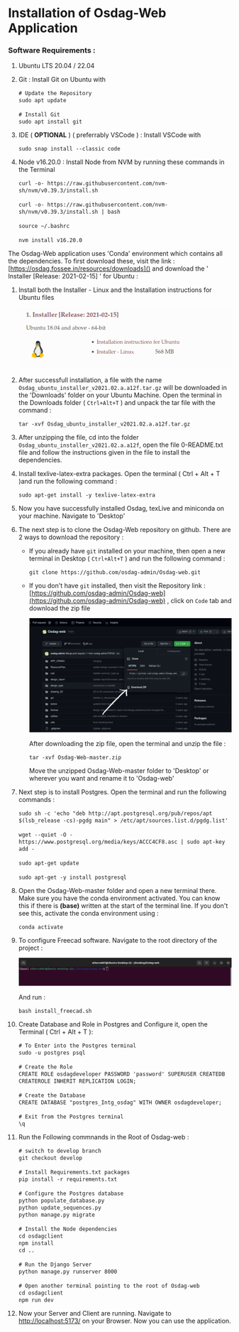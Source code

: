 # Installation of Osdag-Web Application

### Software Requirements : 

1. Ubuntu LTS 20.04 / 22.04
2. Git : Install Git on Ubuntu with

   ```
   # Update the Repository
   sudo apt update

   # Install Git 
   sudo apt install git
   ```
3. IDE ( **OPTIONAL** ) ( preferrably VSCode ) : Install VSCode with

   ```
   sudo snap install --classic code
   ```
4. Node v16.20.0 : Install Node from NVM by running these commands in the Terminal

   ```
   curl -o- https://raw.githubusercontent.com/nvm-sh/nvm/v0.39.3/install.sh

   curl -o- https://raw.githubusercontent.com/nvm-sh/nvm/v0.39.3/install.sh | bash

   source ~/.bashrc

   nvm install v16.20.0
   ```



The Osdag-Web application uses 'Conda' environment which contains all the dependencies. To first download these, visit the link : [https://osdag.fossee.in/resources/downloads]() and download the ' Installer [Release: 2021-02-15] ' for Ubuntu :

1. Install both the Installer - Linux and the Installation instructions for Ubuntu files

   ![ubuntu installation](image/installation/1691117745242.png "Osdag Ubuntu Installer")
2. After successfull installation, a file with the name `Osdag_ubuntu_installer_v2021.02.a.a12f.tar.gz` will be downloaded in the 'Downloads' folder on your Ubuntu Machine. Open the terminal in the Downloads folder ( `Ctrl+Alt+T` ) and unpack the tar file with the command :

   ```
   tar -xvf Osdag_ubuntu_installer_v2021.02.a.a12f.tar.gz
   ```
3. After unzipping the file, cd into the folder `Osdag_ubuntu_installer_v2021.02.a.a12f`, open the file 0-README.txt file and follow the instructions given in the file to install the dependencies.
4. Install texlive-latex-extra packages. Open the terminal ( Ctrl + Alt + T )and run the following command :

   ```
   sudo apt-get install -y texlive-latex-extra
   ```
5. Now you have successfully installed Osdag, texLive and miniconda on your machine. Navigate to 'Desktop'
6. The next step is to clone the Osdag-Web repository on github. There are 2 ways to download the repository :

   * If you already have `git` installed on your machine, then open a new terminal in Desktop ( `Ctrl+Alt+T` ) and run the following command :

     ```
     git clone https://github.com/osdag-admin/Osdag-web.git
     ```
   * If you don't have `git` installed, then visit the Repository link : [https://github.com/osdag-admin/Osdag-web](https://github.com/osdag-admin/Osdag-web) , click on `Code` tab and download the zip file

     ![Download zip file](image/installation/Osdag_Installation_Images.png)

     After downloading the zip file, open the terminal and unzip the file :

     ```
     tar -xvf Osdag-Web-master.zip
     ```
     Move the unzipped Osdag-Web-master folder to 'Desktop' or wherever you want and rename it to 'Osdag-web'
7. Next step is to install Postgres. Open the terminal and run the following commands :

   ```
   sudo sh -c 'echo "deb http://apt.postgresql.org/pub/repos/apt $(lsb_release -cs)-pgdg main" > /etc/apt/sources.list.d/pgdg.list'

   wget --quiet -O - https://www.postgresql.org/media/keys/ACCC4CF8.asc | sudo apt-key add -

   sudo apt-get update

   sudo apt-get -y install postgresql
   ```
8. Open the Osdag-Web-master folder and open a new terminal there. Make sure you have the conda environment activated. You can know this if there is **(base)** written at the start of the terminal line. If you don't see this, activate the conda environment using :

   ```
   conda activate
   ```
9. To configure Freecad software. Navigate to the root directory of the project :

   ![Root Directory](image/installation/root_directory.png)

   And run :

   ```
   bash install_freecad.sh
   ```
10. Create Database and Role in Postgres and Configure it, open the Terminal ( Ctrl + Alt + T ):

    ```
    # To Enter into the Postgres terminal 
    sudo -u postgres psql

    # Create the Role 
    CREATE ROLE osdagdeveloper PASSWORD 'password' SUPERUSER CREATEDB CREATEROLE INHERIT REPLICATION LOGIN;

    # Create the Database
    CREATE DATABASE "postgres_Intg_osdag" WITH OWNER osdagdeveloper;

    # Exit from the Postgres terminal
    \q
    ```
11. Run the Following commnands in the Root of Osdag-web :

    ```
    # switch to develop branch 
    git checkout develop

    # Install Requirements.txt packages 
    pip install -r requirements.txt

    # Configure the Postgres database
    python populate_database.py
    python update_sequences.py
    python manage.py migrate

    # Install the Node dependencies
    cd osdagclient
    npm install
    cd ..

    # Run the Django Server 
    python manage.py runserver 8000

    # Open another terminal pointing to the root of Osdag-web 
    cd osdagclient
    npm run dev
    ```
12. Now your Server and Client are running. Navigate to [http://localhost:5173/](http://localhost:5173/) on your Browser. Now you can use the application.
